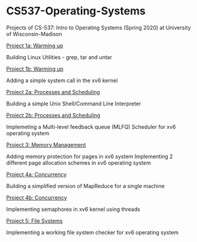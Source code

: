 # CS537-Operating-Systems

Projects of CS-537: Intro to Operating Systems (Spring 2020) at University of Wisconsin-Madison

[Project 1a: Warming up](http://pages.cs.wisc.edu/~shivaram/cs537-sp20/p1a.html)

Building Linux Utilities - grep, tar and untar

[Project 1b: Warming up](http://pages.cs.wisc.edu/~shivaram/cs537-sp20/p1b.html)

Adding a simple system call in the xv6 kernel

[Project 2a: Processes and Scheduling](http://pages.cs.wisc.edu/~shivaram/cs537-sp20/p2a.html)

Building a simple Unix Shell/Command Line Interpreter

[Project 2b: Processes and Scheduling](http://pages.cs.wisc.edu/~shivaram/cs537-sp20/p2b.html)

Implemeting a Multi-level feedback queue (MLFQ) Scheduler for xv6 operating system

[Project 3: Memory Management](http://pages.cs.wisc.edu/~shivaram/cs537-sp20/p3.html)

Adding memory protection for pages in xv6 system
Implementing 2 different page allocation schemes in xv6 operating system

[Project 4a: Concurrency](http://pages.cs.wisc.edu/~shivaram/cs537-sp20/p4a.html)

Building a simplified version of MapReduce for a single machine

[Project 4b: Concurrency](http://pages.cs.wisc.edu/~shivaram/cs537-sp20/ExtraCredit.html)

Implementing semaphores in xv6 kernel using threads

[Project 5: File Systems](http://pages.cs.wisc.edu/~shivaram/cs537-sp20/p5.html)

Implementing a working file system checker for xv6 operating system
